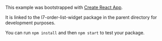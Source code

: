 This example was bootstrapped with [Create React App](https://github.com/facebook/create-react-app).

It is linked to the l7-order-list-widget package in the parent directory for development purposes.

You can run `npm install` and then `npm start` to test your package.
